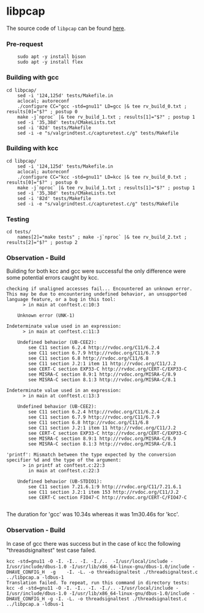 # libpcap

The source code of `libpcap` can be found [here](https://github.com/the-tcpdump-group/libpcap.git).

### Pre-request
```
    sudo apt -y install bison
    sudo apt -y install flex
```

### Building with gcc
```
cd libpcap/
    sed -i '124,125d' tests/Makefile.in
    aclocal; autoreconf
    ./configure CC="gcc -std=gnu11" LD=gcc |& tee rv_build_0.txt ; results[0]="$?" ; postup 0
    make -j`nproc` |& tee rv_build_1.txt ; results[1]="$?" ; postup 1
    sed -i '35,38d' tests/CMakeLists.txt
    sed -i '82d' tests/Makefile
    sed -i -e "s/valgrindtest.c/capturetest.c/g" tests/Makefile
```

### Building with kcc
```
cd libpcap/
    sed -i '124,125d' tests/Makefile.in
    aclocal; autoreconf
    ./configure CC="kcc -std=gnu11" LD=kcc |& tee rv_build_0.txt ; results[0]="$?" ; postup 0
    make -j`nproc` |& tee rv_build_1.txt ; results[1]="$?" ; postup 1
    sed -i '35,38d' tests/CMakeLists.txt
    sed -i '82d' tests/Makefile
    sed -i -e "s/valgrindtest.c/capturetest.c/g" tests/Makefile
```
### Testing
```
cd tests/
    names[2]="make tests" ; make -j`nproc` |& tee rv_build_2.txt ; results[2]="$?" ; postup 2
```


### Observation - Build

Building for both kcc and gcc were successful the only difference were some potential errors caught by kcc.
```
checking if unaligned accesses fail... Encountered an unknown error. This may be due to encountering undefined behavior, an unsupported language feature, or a bug in this tool:
      > in main at conftest.c:10:3

    Unknown error (UNK-1)

Indeterminate value used in an expression:
      > in main at conftest.c:11:3

    Undefined behavior (UB-CEE2):
        see C11 section 6.2.4 http://rvdoc.org/C11/6.2.4
        see C11 section 6.7.9 http://rvdoc.org/C11/6.7.9
        see C11 section 6.8 http://rvdoc.org/C11/6.8
        see C11 section J.2:1 item 11 http://rvdoc.org/C11/J.2
        see CERT-C section EXP33-C http://rvdoc.org/CERT-C/EXP33-C
        see MISRA-C section 8.9:1 http://rvdoc.org/MISRA-C/8.9
        see MISRA-C section 8.1:3 http://rvdoc.org/MISRA-C/8.1

Indeterminate value used in an expression:
      > in main at conftest.c:13:3

    Undefined behavior (UB-CEE2):
        see C11 section 6.2.4 http://rvdoc.org/C11/6.2.4
        see C11 section 6.7.9 http://rvdoc.org/C11/6.7.9
        see C11 section 6.8 http://rvdoc.org/C11/6.8
        see C11 section J.2:1 item 11 http://rvdoc.org/C11/J.2
        see CERT-C section EXP33-C http://rvdoc.org/CERT-C/EXP33-C
        see MISRA-C section 8.9:1 http://rvdoc.org/MISRA-C/8.9
        see MISRA-C section 8.1:3 http://rvdoc.org/MISRA-C/8.1

'printf': Mismatch between the type expected by the conversion specifier %d and the type of the argument:
      > in printf at conftest.c:22:3
        in main at conftest.c:22:3

    Undefined behavior (UB-STDIO1):
        see C11 section 7.21.6.1:9 http://rvdoc.org/C11/7.21.6.1
        see C11 section J.2:1 item 153 http://rvdoc.org/C11/J.2
        see CERT-C section FIO47-C http://rvdoc.org/CERT-C/FIO47-C


```
The duration for 'gcc' was 10.34s whereas it was 1m30.46s for 'kcc'.

### Observation - Build

In case of gcc there was success but in the case of kcc the following "threasdsignaltest" test case failed.

```
kcc -std=gnu11 -O -I. -I.. -I. -I./..  -I/usr/local/include -I/usr/include/dbus-1.0 -I/usr/lib/x86_64-linux-gnu/dbus-1.0/include -DHAVE_CONFIG_H  -g    -I. -L. -o threadsignaltest ./threadsignaltest.c ../libpcap.a -ldbus-1 
Translation failed. To repeat, run this command in directory tests:
kcc -d -std=gnu11 -O -I. -I.. -I. -I./.. -I/usr/local/include -I/usr/include/dbus-1.0 -I/usr/lib/x86_64-linux-gnu/dbus-1.0/include -DHAVE_CONFIG_H -g -I. -L. -o threadsignaltest ./threadsignaltest.c ../libpcap.a -ldbus-1


```
